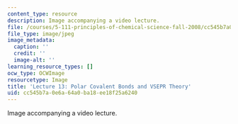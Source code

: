 ```yaml
---
content_type: resource
description: Image accompanying a video lecture.
file: /courses/5-111-principles-of-chemical-science-fall-2008/cc545b7a0e6a64a0ba18ee18f25a6240_13.jpg
file_type: image/jpeg
image_metadata:
  caption: ''
  credit: ''
  image-alt: ''
learning_resource_types: []
ocw_type: OCWImage
resourcetype: Image
title: 'Lecture 13: Polar Covalent Bonds and VSEPR Theory'
uid: cc545b7a-0e6a-64a0-ba18-ee18f25a6240
---
```

Image accompanying a video lecture.

